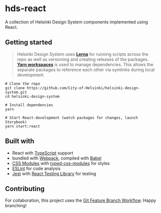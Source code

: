 # hds-react

A collection of Helsinki Design System components implemented using React.

## Getting started

> Helsinki Design System uses [**Lerna**](https://lerna.js.org/) for running scripts across the repo as well as versioning and creating releases of the packages. [**Yarn workspaces**](https://yarnpkg.com/lang/en/docs/workspaces/) is used to manage dependencies. This allows the separate packages to reference each other via symlinks during local development.

```
# Clone the repo
git clone https://github.com/City-of-Helsinki/helsinki-design-system.git
cd helsinki-design-system

# Install dependencies
yarn

# Start React-development (watch packages for changes, launch Storybook)
yarn start:react
```

## Built with

- React with [TypeScript](https://www.typescriptlang.org/) support
- bundled with [Webpack](https://github.com/webpack/webpack), compiled with [Babel](https://github.com/babel/babel)
- [CSS Modules](https://github.com/css-modules/css-modules) with [typed-css-modules](https://github.com/Quramy/typed-css-modules) for styles
- [ESLint](https://github.com/eslint/eslint) for code analysis
- [Jest](https://github.com/facebook/jest) with [React Testing Library](https://github.com/testing-library/react-testing-library) for testing

## Contributing

For collaboration, this project uses the [Git Feature Branch Workflow](https://www.atlassian.com/git/tutorials/comparing-workflows/feature-branch-workflow). Happy branching!
